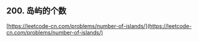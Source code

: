**200. 岛屿的个数**  
---
[https://leetcode-cn.com/problems/number-of-islands/](https://leetcode-cn.com/problems/number-of-islands/)  
